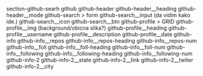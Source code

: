 




section-github-searh
  github
    github-header
      github-header__heading
      github-header__mode
    github-search > form
     github-search__input (da vidim kako ide.)
      github-search__icon
      github-search__btn
    github-profile > GRID
    github-profile__img (background/obicna slika?)
    github-profile__heading
    github-profile__username
    github-profile__description
    github-profile__date
    github-info
      github-info__repos
        github-info__repos-heading
        github-info__repos-num
      github-info__foll
        github-info__foll-heading
        github-info__foll-num
      github-info__following
        github-info__following-heading
        github-info__following-num
    github-info-2
      github-info-2__state
      github-info-2__link
      github-info-2__twiter
      github-info-2__city









